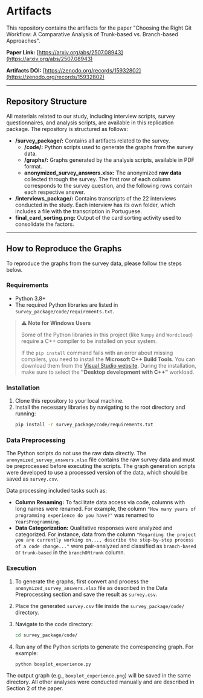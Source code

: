 # Artifacts

This repository contains the artifacts for the paper "Choosing the Right Git Workflow: A Comparative Analysis of Trunk-based vs. Branch-based Approaches".

**Paper Link:** [https://arxiv.org/abs/2507.08943](https://arxiv.org/abs/2507.08943)

**Artifacts DOI:** [https://zenodo.org/records/15932802](https://zenodo.org/records/15932802)

---

## Repository Structure

All materials related to our study, including interview scripts, survey questionnaires, and analysis scripts, are available in this replication package. The repository is structured as follows:

-   **/survey_package/:** Contains all artifacts related to the survey.
    -   **/code/:** Python scripts used to generate the graphs from the survey data.
    -   **/graphs/:** Graphs generated by the analysis scripts, available in PDF format.
    -   **anonymized_survey_answers.xlsx:** The anonymized **raw data** collected through the survey. The first row of each column corresponds to the survey question, and the following rows contain each respective answer.
-   **/interviews_package/:** Contains transcripts of the 22 interviews conducted in the study. Each interview has its own folder, which includes a file with the transcription in Portuguese.
-   **final_card_sorting.png:** Output of the card sorting activity used to consolidate the factors.

---

## How to Reproduce the Graphs

To reproduce the graphs from the survey data, please follow the steps below.

### Requirements

* Python 3.8+
* The required Python libraries are listed in `survey_package/code/requirements.txt`.

> **⚠️ Note for Windows Users**
>
> Some of the Python libraries in this project (like `Numpy` and `Wordcloud`) require a C++ compiler to be installed on your system.
>
> If the `pip install` command fails with an error about missing compilers, you need to install the **Microsoft C++ Build Tools**. You can download them from the [Visual Studio website](https://visualstudio.microsoft.com/visual-tools/build-tools/). During the installation, make sure to select the **"Desktop development with C++"** workload.

### Installation

1.  Clone this repository to your local machine.
2.  Install the necessary libraries by navigating to the root directory and running:
    ```bash
    pip install -r survey_package/code/requirements.txt
    ```

### Data Preprocessing

The Python scripts do not use the raw data directly. The `anonymized_survey_answers.xlsx` file contains the raw survey data and must be preprocessed before executing the scripts. The graph generation scripts were developed to use a processed version of the data, which should be saved as `survey.csv`.

Data processing included tasks such as:

* **Column Renaming:** To facilitate data access via code, columns with long names were renamed. For example, the column `"How many years of programming experience do you have?"` was renamed to `YearsProgramming`.
* **Data Categorization:** Qualitative responses were analyzed and categorized. For instance, data from the column `"Regarding the project you are currently working on..., describe the step-by-step process of a code change..."` were pair-analyzed and classified as `branch-based` or `trunk-based` in the `branchORtrunk` column.

### Execution

1.  To generate the graphs, first convert and process the `anonymized_survey_answers.xlsx` file as described in the Data Preprocessing section and save the result as `survey.csv`.
2.  Place the generated `survey.csv` file inside the `survey_package/code/` directory.
3.  Navigate to the code directory:
   
    ```bash
    cd survey_package/code/
    ```
    
5.  Run any of the Python scripts to generate the corresponding graph. For example:
   
    ```bash
    python boxplot_experience.py
    ```

The output graph (e.g., `boxplot_experience.png`) will be saved in the same directory. All other analyses were conducted manually and are described in Section 2 of the paper.